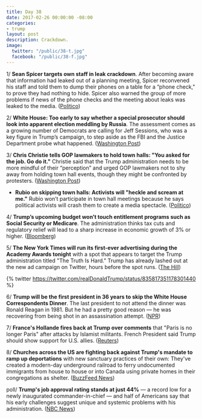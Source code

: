 ```yaml
---
title: Day 38
date: 2017-02-26 00:00:00 -08:00
categories:
- trump
layout: post
description: Crackdown.
image:
  twitter: "/public/38-t.jpg"
  facebook: "/public/38-f.jpg"
---
```


1/ **Sean Spicer targets own staff in leak crackdown**. After becoming aware that information had leaked out of a planning meeting, Spicer reconvened his staff and told them to dump their phones on a table for a “phone check," to prove they had nothing to hide. Spicer also warned the group of more problems if news of the phone checks and the meeting about leaks was leaked to the media. ([Politico](http://www.politico.com/story/2017/02/sean-spicer-targets-own-staff-in-leak-crackdown-235413))

2/ **White House: Too early to say whether a special prosecutor should look into apparent election meddling by Russia**. The assessment comes as a growing number of Democrats are calling for Jeff Sessions, who was a key figure in Trump’s campaign, to step aside as the FBI and the Justice Department probe what happened. ([Washington Post](https://www.washingtonpost.com/news/post-politics/wp/2017/02/26/white-house-too-early-to-say-whether-a-special-prosecutor-should-look-into-apparent-russian-election-meddling/))

3/ **Chris Christie tells GOP lawmakers to hold town halls: "You asked for the job. Go do it."** Christie said that the Trump administration needs to be more mindful of their “perception” and urged GOP lawmakers not to shy away from holding town hall events, though they might be confronted by protesters. ([Washington Post](https://www.washingtonpost.com/news/powerpost/wp/2017/02/26/chris-christie-tells-gop-lawmakers-to-hold-town-halls-you-asked-for-the-job-go-do-it/))

* **Rubio on skipping town halls: Activists will "heckle and scream at me."** Rubio won’t participate in town hall meetings because he says political activists will crash them to create a media spectacle. ([Politico](http://www.politico.com/states/florida/story/2017/02/marco-rubio-town-halls-109889))

4/ **Trump’s upcoming budget won’t touch entitlement programs such as Social Security or Medicare**. The administration thinks tax cuts and regulatory relief will lead to a sharp increase in economic growth of 3% or higher. ([Bloomberg](https://www.bloomberg.com/politics/articles/2017-02-26/mnuchin-says-upcoming-trump-budget-won-t-touch-entitlements))

5/ **The New York Times will run its first-ever advertising during the Academy Awards tonight** with a spot that appears to target the Trump administration titled "The Truth Is Hard." Trump has already lashed out at the new ad campaign on Twitter, hours before the spot runs. ([The Hill](http://thehill.com/media/320787-new-york-times-launches-major-ad-campaign-the-truth))

{% twitter https://twitter.com/realDonaldTrump/status/835817351178301440 %}

6/ **Trump will be the first president in 36 years to skip the White House Correspondents Dinner**. The last president to not attend the dinner was Ronald Reagan in 1981. But he had a pretty good reason — he was recovering from being shot in an assassination attempt. ([NPR](http://www.npr.org/2017/02/25/517257273/trump-will-be-first-president-in-36-years-to-skip-white-house-correspondents-din))

7/ **France's Hollande fires back at Trump over comments** that "Paris is no longer Paris" after attacks by Islamist militants. French President said Trump should show support for U.S. allies. ([Reuters](http://www.reuters.com/article/us-france-usa-paris-idUSKBN1640CD))

8/ **Churches across the US are fighting back against Trump's mandate to ramp up deportations** with new sanctuary practices of their own: They've created a modern-day underground railroad to ferry undocumented immigrants from house to house or into Canada using private homes in their congregations as shelter. ([BuzzFeed News](https://www.buzzfeed.com/salvadorhernandez/sanctuary-churches-v-trump-deportation-mandate))

poll/ **Trump's job approval rating stands at just 44%** — a record low for a newly inaugurated commander-in-chief — and half of Americans say that his early challenges suggest unique and systemic problems with his administration. ([NBC News](http://www.nbcnews.com/politics/first-read/trump-s-job-approval-stands-just-44-percent-partisan-splits-n725621))